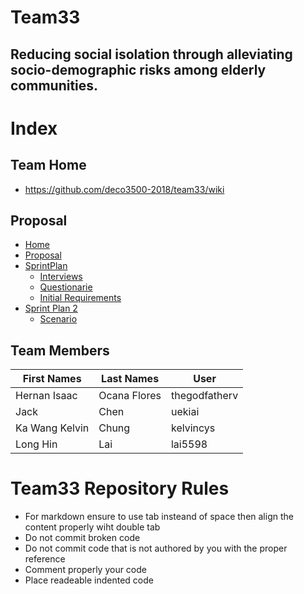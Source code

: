 # Team33 
## Reducing social isolation through alleviating socio-demographic risks among elderly communities.

# Index
## Team Home
* https://github.com/deco3500-2018/team33/wiki

## Proposal

  * [Home](./Home.md)
  * [Proposal](./Proposal.md)
  * [SprintPlan](./SprintPlan.md)
    * [Interviews](./InterviewsSetOne.md)
    * [Questionarie](./Questionarie.md)
    * [Initial Requirements](./initialRequirement.md)
  * [Sprint Plan 2](./SprintPlan2.md)
    * [Scenario](./scenario.md)


## Team Members


| First Names  | Last Names  | User         | 
| ----------- |  --------   | ------------  |
|Hernan Isaac | Ocana Flores| thegodfatherv |
| Jack        | Chen        | uekiai        |
|Ka Wang Kelvin|Chung       |kelvincys      |
|Long Hin      |Lai         |lai5598         |




# Team33 Repository Rules 

* For markdown ensure to use tab insteand of space then align the content properly wiht double tab
* Do not commit broken code
* Do not commit code that is not authored by you with the proper reference
* Comment properly your code
* Place readeable indented code
